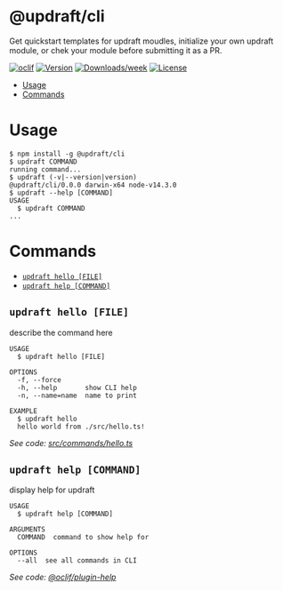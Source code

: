 @updraft/cli
============

Get quickstart templates for updraft moudles, initialize your own updraft module, or chek your module before submitting it as a PR.

[![oclif](https://img.shields.io/badge/cli-oclif-brightgreen.svg)](https://oclif.io)
[![Version](https://img.shields.io/npm/v/@updraft/cli.svg)](https://npmjs.org/package/@updraft/cli)
[![Downloads/week](https://img.shields.io/npm/dw/@updraft/cli.svg)](https://npmjs.org/package/@updraft/cli)
[![License](https://img.shields.io/npm/l/@updraft/cli.svg)](https://github.com/aGuyNamedJonas/updraft/blob/master/package.json)

<!-- toc -->
* [Usage](#usage)
* [Commands](#commands)
<!-- tocstop -->
# Usage
<!-- usage -->
```sh-session
$ npm install -g @updraft/cli
$ updraft COMMAND
running command...
$ updraft (-v|--version|version)
@updraft/cli/0.0.0 darwin-x64 node-v14.3.0
$ updraft --help [COMMAND]
USAGE
  $ updraft COMMAND
...
```
<!-- usagestop -->
# Commands
<!-- commands -->
* [`updraft hello [FILE]`](#updraft-hello-file)
* [`updraft help [COMMAND]`](#updraft-help-command)

## `updraft hello [FILE]`

describe the command here

```
USAGE
  $ updraft hello [FILE]

OPTIONS
  -f, --force
  -h, --help       show CLI help
  -n, --name=name  name to print

EXAMPLE
  $ updraft hello
  hello world from ./src/hello.ts!
```

_See code: [src/commands/hello.ts](https://github.com/aGuyNamedJonas/updraft/blob/v0.0.0/src/commands/hello.ts)_

## `updraft help [COMMAND]`

display help for updraft

```
USAGE
  $ updraft help [COMMAND]

ARGUMENTS
  COMMAND  command to show help for

OPTIONS
  --all  see all commands in CLI
```

_See code: [@oclif/plugin-help](https://github.com/oclif/plugin-help/blob/v3.1.0/src/commands/help.ts)_
<!-- commandsstop -->
